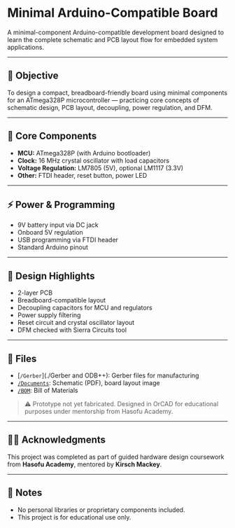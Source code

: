 # Minimal Arduino-Compatible Board
A minimal-component Arduino-compatible development board designed to learn the complete schematic and PCB layout flow for embedded system applications.

---

## 🧠 Objective

To design a compact, breadboard-friendly board using minimal components for an ATmega328P microcontroller — practicing core concepts of schematic design, PCB layout, decoupling, power regulation, and DFM.

---

## 🔧 Core Components

- **MCU:** ATmega328P (with Arduino bootloader)
- **Clock:** 16 MHz crystal oscillator with load capacitors
- **Voltage Regulation:** LM7805 (5V), optional LM1117 (3.3V)
- **Other:** FTDI header, reset button, power LED

---

## ⚡ Power & Programming

- 9V battery input via DC jack
- Onboard 5V regulation
- USB programming via FTDI header
- Standard Arduino pinout

---

## 📐 Design Highlights

- 2-layer PCB
- Breadboard-compatible layout
- Decoupling capacitors for MCU and regulators
- Power supply filtering
- Reset circuit and crystal oscillator layout
- DFM checked with Sierra Circuits tool

---

## 📎 Files

- [`/Gerber`](./Gerber and ODB++): Gerber files for manufacturing
- [`/Documents`](./Documents): Schematic (PDF), board layout image
- [`/BOM`](./BOM): Bill of Materials

> ⚠️ Prototype not yet fabricated. Designed in OrCAD for educational purposes under mentorship from Hasofu Academy.

---

## 👨‍🏫 Acknowledgments

This project was completed as part of guided hardware design coursework from **Hasofu Academy**, mentored by **Kirsch Mackey**.

---

## 🚫 Notes

- No personal libraries or proprietary components included.
- This project is for educational use only.

